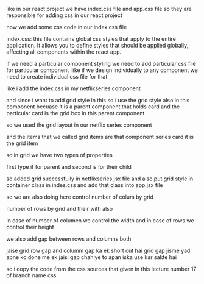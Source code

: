 like in our react project we have index.css file and app.css file so they are responsible for adding css in our react project

now we add some css code in our index.css file

index.css: this file contains global css styles that apply to the entire application.
It allows you to define styles that should be applied globally, affecting all components within the react app.

if we need a particular component styling we need to add particular css file for particular component liike if we design individually to any component we need to create individual css file for that 

like i add the index.css in my netflixseries component 

and since i want to add grid style in this so i use the grid style also in this component becuase it is a parent component that holds card and the particular card is the grid box in this parent component

so we used the grid layout in our netflix series component 

and the items that we called grid items are that component series card  it is the grid item

so in grid we have two types of properties 

first type if for parent and second is for their child

so added grid successfully in netflixseries.jsx file and also put grid style in container class in indes.css and add that class into app.jsx file

so we are also doing here control number of colum by grid 

number of rows by grid and their with also 

in case of number of columen we control the width and in case of rows we control their height

we also add gap between rows and columns both

jaise grid row gap and columm gap ka ek short cut hai grid gap jisme yadi apne ko done me ek jaisi gap chahiye to apan iska use kar sakte hai 

so i copy the code from the css sources that given in this lecture number 17 of branch name css